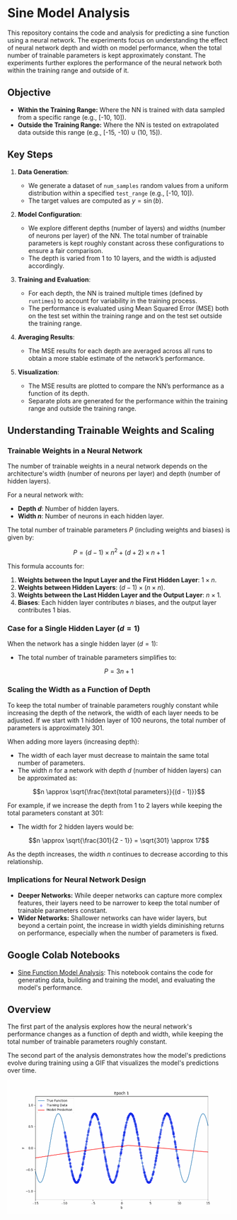 # Sine Model Analysis

This repository contains the code and analysis for predicting a sine function using a neural network. The experiments focus on understanding the effect of neural network depth and width on model performance, when the total number of trainable parameters is kept approximately constant. The experiments further explores the performance of the neural network both within the training range and outside of it.

## Objective
- **Within the Training Range:** Where the NN is trained with data sampled from a specific range (e.g., [-10, 10]).
- **Outside the Training Range:** Where the NN is tested on extrapolated data outside this range (e.g., [-15, -10) ∪ (10, 15]).

## Key Steps

1. **Data Generation**:
   - We generate a dataset of `num_samples` random values from a uniform distribution within a specified `test_range` (e.g., [-10, 10]).
   - The target values are computed as $y = \sin(b)$.

2. **Model Configuration**:
   - We explore different depths (number of layers) and widths (number of neurons per layer) of the NN. The total number of trainable parameters is kept roughly constant across these configurations to ensure a fair comparison.
   - The depth is varied from 1 to 10 layers, and the width is adjusted accordingly.

3. **Training and Evaluation**:
   - For each depth, the NN is trained multiple times (defined by `runtimes`) to account for variability in the training process.
   - The performance is evaluated using Mean Squared Error (MSE) both on the test set within the training range and on the test set outside the training range.

4. **Averaging Results**:
   - The MSE results for each depth are averaged across all runs to obtain a more stable estimate of the network’s performance.

5. **Visualization**:
   - The MSE results are plotted to compare the NN’s performance as a function of its depth.
   - Separate plots are generated for the performance within the training range and outside the training range.


## Understanding Trainable Weights and Scaling

### Trainable Weights in a Neural Network

The number of trainable weights in a neural network depends on the architecture's width (number of neurons per layer) and depth (number of hidden layers).

For a neural network with:
- **Depth $d$**: Number of hidden layers.
- **Width $n$**: Number of neurons in each hidden layer.

The total number of trainable parameters $P$ (including weights and biases) is given by:

$$
P = (d-1) \times n^2 + (d+2) \times n + 1
$$

This formula accounts for:
1. **Weights between the Input Layer and the First Hidden Layer**: $1 \times n$.
2. **Weights between Hidden Layers**: $(d-1) \times (n \times n)$.
3. **Weights between the Last Hidden Layer and the Output Layer**: $n \times 1$.
4. **Biases**: Each hidden layer contributes $n$ biases, and the output layer contributes 1 bias.

### Case for a Single Hidden Layer ($d = 1$)

When the network has a single hidden layer ($d = 1$):
- The total number of trainable parameters simplifies to:

$$
P = 3n + 1
$$


### Scaling the Width as a Function of Depth

To keep the total number of trainable parameters roughly constant while increasing the depth of the network, the width of each layer needs to be adjusted. If we start with 1 hidden layer of 100 neurons, the total number of parameters is approximately 301.

When adding more layers (increasing depth):
- The width of each layer must decrease to maintain the same total number of parameters.
- The width $n$ for a network with depth $d$ (number of hidden layers) can be approximated as:

$$n \approx \sqrt{\frac{\text{total parameters}}{(d - 1)}}$$

For example, if we increase the depth from 1 to 2 layers while keeping the total parameters constant at 301:
- The width for 2 hidden layers would be:

$$n \approx \sqrt{\frac{301}{2 - 1}} = \sqrt{301} \approx 17$$

As the depth increases, the width $n$ continues to decrease according to this relationship.

### Implications for Neural Network Design
- **Deeper Networks:** While deeper networks can capture more complex features, their layers need to be narrower to keep the total number of trainable parameters constant.
- **Wider Networks:** Shallower networks can have wider layers, but beyond a certain point, the increase in width yields diminishing returns on performance, especially when the number of parameters is fixed.



## Google Colab Notebooks
- [Sine Function Model Analysis](sine_model_analysis.ipynb): This notebook contains the code for generating data, building and training the model, and evaluating the model's performance.

## Overview
The first part of the analysis explores how the neural network's performance changes as a function of depth and width, while keeping the total number of trainable parameters roughly constant.

The second part of the analysis demonstrates how the model's predictions evolve during training using a GIF that visualizes the model's predictions over time.

![Training Progress](training_progress_5_8.gif)
